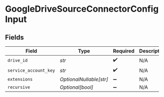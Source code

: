 # GoogleDriveSourceConnectorConfigInput


## Fields

| Field                   | Type                    | Required                | Description             |
| ----------------------- | ----------------------- | ----------------------- | ----------------------- |
| `drive_id`              | *str*                   | :heavy_check_mark:      | N/A                     |
| `service_account_key`   | *str*                   | :heavy_check_mark:      | N/A                     |
| `extensions`            | *OptionalNullable[str]* | :heavy_minus_sign:      | N/A                     |
| `recursive`             | *Optional[bool]*        | :heavy_minus_sign:      | N/A                     |
